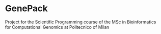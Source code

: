 # GenePack
Project for the Scientific Programming course of the MSc in Bioinformatics for Computational Genomics at Politecnico of Milan
